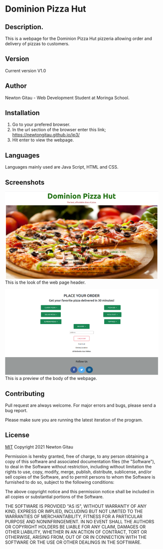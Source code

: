 # Dominion Pizza Hut

## Description.
This is a webpage for the Dominion Pizza Hut pizzeria allowing order and delivery of pizzas to customers. 

## Version
Current version V1.0

## Author
Newton Gitau - Web Development Student at Moringa School.

## Installation
1. Go to your prefered browser.
2. In the url section of the browser enter this link; https://newtongitau.github.io/ip3/
3. Hit enter to view the webpage.

## Languages
Languages mainly used are Java Script, HTML and CSS. 

## Screenshots
![Screenshot](https://github.com/NewtonGitau/pizzeria/blob/main/images/pizzeria1.png)
This is the look of the web page header.

![Screenshot](https://github.com/NewtonGitau/pizzeria/blob/main/images/pizzeria2.png)
This is a preview of the body of the webpage.

## Contributing
Pull request are always welcome. For major errors and bugs, please send a bug report.

Please make sure you are running the latest iteration of the program.

## License
[MIT](https://choosealicense.com/licenses/mit/)
Copyright 2021 Newton Gitau

Permission is hereby granted, free of charge, to any person obtaining a copy of this software and associated documentation files (the "Software"), to deal in the Software without restriction, including without limitation the rights to use, copy, modify, merge, publish, distribute, sublicense, and/or sell copies of the Software, and to permit persons to whom the Software is furnished to do so, subject to the following conditions:

The above copyright notice and this permission notice shall be included in all copies or substantial portions of the Software.

THE SOFTWARE IS PROVIDED "AS IS", WITHOUT WARRANTY OF ANY KIND, EXPRESS OR IMPLIED, INCLUDING BUT NOT LIMITED TO THE WARRANTIES OF MERCHANTABILITY, FITNESS FOR A PARTICULAR PURPOSE AND NONINFRINGEMENT. IN NO EVENT SHALL THE AUTHORS OR COPYRIGHT HOLDERS BE LIABLE FOR ANY CLAIM, DAMAGES OR OTHER LIABILITY, WHETHER IN AN ACTION OF CONTRACT, TORT OR OTHERWISE, ARISING FROM, OUT OF OR IN CONNECTION WITH THE SOFTWARE OR THE USE OR OTHER DEALINGS IN THE SOFTWARE.
